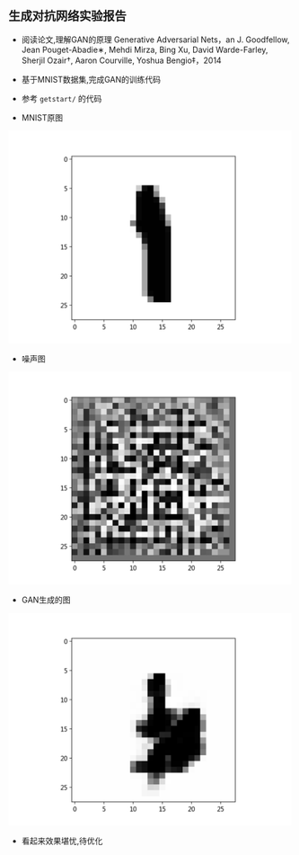 ## 生成对抗网络实验报告
- 阅读论文,理解GAN的原理 Generative Adversarial Nets，an J. Goodfellow, Jean Pouget-Abadie∗, Mehdi Mirza, Bing Xu, David Warde-Farley, Sherjil Ozair†, Aaron Courville, Yoshua Bengio‡，2014
- 基于MNIST数据集,完成GAN的训练代码
- 参考 `getstart/` 的代码

- MNIST原图

![MNIST原图](mnist_origin.png)

- 噪声图

![噪声图](random.png)

- GAN生成的图

![GAN生成的图](gan_output.png)

- 看起来效果堪忧,待优化